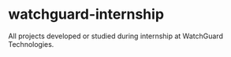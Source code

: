 # watchguard-internship
All projects developed or studied during internship at WatchGuard Technologies.
